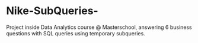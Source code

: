 # Nike-SubQueries-
Project inside Data Analytics course @ Masterschool, answering 6 business questions with SQL queries using  temporary subqueries.
